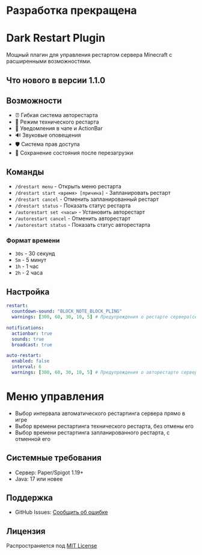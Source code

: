 # Разработка прекращена

# Dark Restart Plugin

Мощный плагин для управления рестартом сервера Minecraft с расширенными возможностями.

## Что нового в версии 1.1.0





## Возможности

- ⏰ Гибкая система авторестарта
- 🔧 Режим технического рестарта
- 💬 Уведомления в чате и ActionBar
- 🔊 Звуковые оповещения
- 🛡️ Система прав доступа
- 💾 Сохранение состояния после перезагрузки

## Команды

- `/drestart menu` - Открыть меню рестарта
- `/drestart start <время> [причина]` - Запланировать рестарт
- `/drestart cancel` - Отменить запланированный рестарт
- `/drestart status` - Показать статус рестарта
- `/autorestart set <часы>` - Установить авторестарт
- `/autorestart cancel` - Отменить авторестарт
- `/autorestart status` - Показать статус авторестарта

### Формат времени
- `30s` - 30 секунд
- `5m` - 5 минут
- `1h` - 1 час
- `2h` - 2 часа

## Настройка
```yaml
restart:
  countdown-sound: "BLOCK_NOTE_BLOCK_PLING"
  warnings: [300, 60, 30, 10, 5] # Предупреждения о рестарте сервера(секунды)

notifications:
  actionbar: true
  sounds: true
  broadcast: true

auto-restart:
  enabled: false    
  interval: 6
  warnings: [300, 60, 30, 10, 5] # Предупреждения о авторестарте сервера(секунды)
  ```
#  Меню управления

- Выбор интервала автоматического рестартинга сервера прямо в игре
- Выбор времени рестартинга технического рестарта, без отмены его
- Выбор времени рестартинга запланированного рестарта, с отменной его


## Системные требования
- Сервер: Paper/Spigot 1.19+
- Java: 17 или новее

## Поддержка
- GitHub Issues: [Сообщить об ошибке](https://github.com/AuitDarkness/DarkRestart/issues)

## Лицензия
Распространяется под [MIT License](LICENSE)
